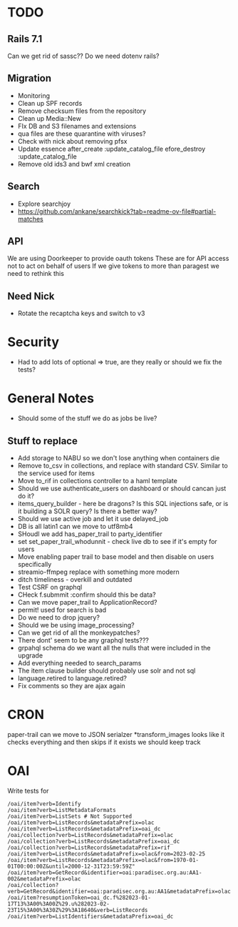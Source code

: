 # TODO

## Rails 7.1
Can we get rid of sassc??
Do we need dotenv rails?

## Migration
* Monitoring
* Clean up SPF records
* Remove checksum files from the repository
* Clean up Media::New
* FIx DB and S3 filenames and extensions
* qua files are these quarantine with viruses?
* Check with nick about removing pfsx
* Update essence after_create :update_catalog_file efore_destroy :update_catalog_file
* Remove old ids3 and bwf xml creation

## Search
* Explore searchjoy
* https://github.com/ankane/searchkick?tab=readme-ov-file#partial-matches

## API
We are using Doorkeeper to provide oauth tokens
These are for API access not to act on behalf of users
If we give tokens to more than paragest we need to rethink this

## Need Nick
* Rotate the recaptcha keys and switch to v3

# Security
* Had to add lots of optional => true, are they really or should we fix the tests?

# General Notes
* Should some of the stuff we do as jobs be live?

## Stuff to replace
* Add storage to NABU so we don't lose anything when containers die
* Remove to_csv in collections, and replace with standard CSV. Similar to the service used for items
* Move to_rif in collections controller to a haml template
* Should we use authenticate_users on dashboard or should cancan just do it?
* items_query_builder - here be dragons? Is this SQL injections safe, or is it building a SOLR query? Is there a better way?
* Should we use active job and let it use delayed_job
* DB is all latin1 can we move to utf8mb4
* SHoudl we add has_paper_trail to party_identifier
* set set_paper_trail_whodunnit - check live db to see if it's empty for users
* Move enabling paper trail to base model and then disable on users specifically
* streamio-ffmpeg replace with something more modern
* ditch timeliness - overkill and outdated
* Test CSRF on graphql
* CHeck f.submmit :confirm should this be data?
* Can we move paper_trail to ApplicationRecord?
* permit! used for search is bad
* Do we need to drop jquery?
* Should we be using image_processing?
* Can we get rid of all the monkeypatches?
* There dont' seem to be any graphql tests???
* grpahql schema do we want all the nulls that were included in the upgrade
* Add everything needed to search_params
* The item clause builder should probably use solr and not sql
* language.retired to language.retired?
* Fix comments so they are ajax again

# CRON
paper-trail can we move to JSON serialzer
*transform_images looks like it checks everything and then skips if it exists we should keep track

# OAI

Write tests for

```
/oai/item?verb=Identify
/oai/item?verb=ListMetadataFormats
/oai/item?verb=ListSets # Not Supported
/oai/item?verb=ListRecords&metadataPrefix=olac
/oai/item?verb=ListRecords&metadataPrefix=oai_dc
/oai/collection?verb=ListRecords&metadataPrefix=olac
/oai/collection?verb=ListRecords&metadataPrefix=oai_dc
/oai/collection?verb=ListRecords&metadataPrefix=rif
/oai/item?verb=ListRecords&metadataPrefix=olac&from=2023-02-25
/oai/item?verb=ListRecords&metadataPrefix=olac&from=1970-01-01T00:00:00Z&until=2000-12-31T23:59:59Z"
/oai/item?verb=GetRecord&identifier=oai:paradisec.org.au:AA1-002&metadataPrefix=olac
/oai/collection?verb=GetRecord&identifier=oai:paradisec.org.au:AA1&metadataPrefix=olac
/oai/item?resumptionToken=oai_dc.f%282023-01-17T13%3A00%3A00Z%29.u%282023-02-23T15%3A00%3A30Z%29%3A18640&verb=ListRecords
/oai/item?verb=ListIdentifiers&metadataPrefix=oai_dc
```



